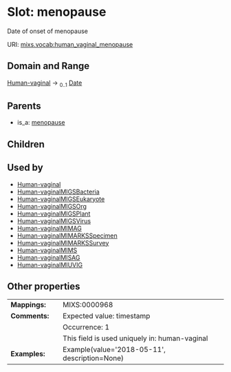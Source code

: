 
# Slot: menopause


Date of onset of menopause

URI: [mixs.vocab:human_vaginal_menopause](https://w3id.org/mixs/vocab/human_vaginal_menopause)


## Domain and Range

[Human-vaginal](Human-vaginal.md) &#8594;  <sub>0..1</sub> [Date](types/Date.md)

## Parents

 *  is_a: [menopause](menopause.md)

## Children


## Used by

 * [Human-vaginal](Human-vaginal.md)
 * [Human-vaginalMIGSBacteria](Human-vaginalMIGSBacteria.md)
 * [Human-vaginalMIGSEukaryote](Human-vaginalMIGSEukaryote.md)
 * [Human-vaginalMIGSOrg](Human-vaginalMIGSOrg.md)
 * [Human-vaginalMIGSPlant](Human-vaginalMIGSPlant.md)
 * [Human-vaginalMIGSVirus](Human-vaginalMIGSVirus.md)
 * [Human-vaginalMIMAG](Human-vaginalMIMAG.md)
 * [Human-vaginalMIMARKSSpecimen](Human-vaginalMIMARKSSpecimen.md)
 * [Human-vaginalMIMARKSSurvey](Human-vaginalMIMARKSSurvey.md)
 * [Human-vaginalMIMS](Human-vaginalMIMS.md)
 * [Human-vaginalMISAG](Human-vaginalMISAG.md)
 * [Human-vaginalMIUVIG](Human-vaginalMIUVIG.md)

## Other properties

|  |  |  |
| --- | --- | --- |
| **Mappings:** | | MIXS:0000968 |
| **Comments:** | | Expected value: timestamp |
|  | | Occurrence: 1 |
|  | | This field is used uniquely in: human-vaginal |
| **Examples:** | | Example(value='2018-05-11', description=None) |

